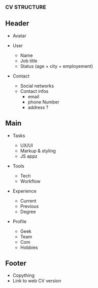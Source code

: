 ### CV STRUCTURE

## Header

* Avatar

* User
  * Name
  * Job title
  * Status (age + city + employement)

* Contact
  * Social networks
  * Contact infos
    * email
    * phone Number
    * address ?

## Main

* Tasks
  * UX/UI
  * Markup & styling
  * JS appz

* Tools
  * Tech
  * Workflow

* Experience
  * Current
  * Previous
  * Degree

* Profile
  * Geek
  * Team
  * Com
  * Hobbies

## Footer

* Copything
* Link to web CV version
